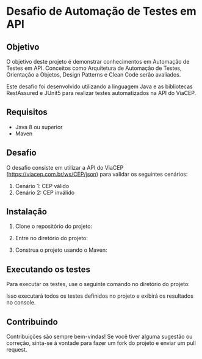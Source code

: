 # Desafio de Automação de Testes em API

## Objetivo

O objetivo deste projeto é demonstrar conhecimentos em Automação de Testes em API. Conceitos como Arquitetura de Automação de Testes, Orientação a Objetos, Design Patterns e Clean Code serão avaliados.

Este desafio foi desenvolvido utilizando a linguagem Java e as bibliotecas RestAssured e JUnit5 para realizar testes automatizados na API do ViaCEP.

## Requisitos

- Java 8 ou superior
- Maven

## Desafio

O desafio consiste em utilizar a API do ViaCEP (https://viacep.com.br/ws/CEP/json) para validar os seguintes cenários:

1. Cenário 1: CEP válido
2. Cenário 2: CEP inválido

## Instalação

1. Clone o repositório do projeto:


2. Entre no diretório do projeto:


3. Construa o projeto usando o Maven:


## Executando os testes

Para executar os testes, use o seguinte comando no diretório do projeto:


Isso executará todos os testes definidos no projeto e exibirá os resultados no console.

## Contribuindo

Contribuições são sempre bem-vindas! Se você tiver alguma sugestão ou correção, sinta-se à vontade para fazer um fork do projeto e enviar um pull request.
